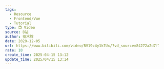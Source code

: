 ```yaml
---
tags:
  - Resource
  - Frontend/Vue
  - Tutorial
type: 📺 Video
source: B站
author: 技术胖
date: 2020-12-05
url: https://www.bilibili.com/video/BV19z4y1k7Ux/?vd_source=84272a2d7f72158b38778819be5bc6ad
rate: 10
create_time: 2025-04-15 13:12
update_time: 2025/04/15 13:14
---
```

